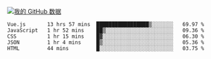 [![我的 GitHub 数据](https://github-readme-stats.vercel.app/api?username=unbrain&?theme=dark)]()

<!--START_SECTION:waka-->
```text
Vue.js       13 hrs 57 mins  █████████████████▒░░░░░░░   69.97 % 
JavaScript   1 hr 52 mins    ██▒░░░░░░░░░░░░░░░░░░░░░░   09.36 % 
CSS          1 hr 15 mins    █▓░░░░░░░░░░░░░░░░░░░░░░░   06.30 % 
JSON         1 hr 4 mins     █▒░░░░░░░░░░░░░░░░░░░░░░░   05.36 % 
HTML         44 mins         █░░░░░░░░░░░░░░░░░░░░░░░░   03.75 % 
```
<!--END_SECTION:waka-->
